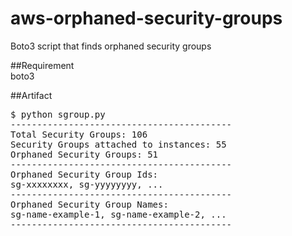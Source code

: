 # aws-orphaned-security-groups
Boto3 script that finds orphaned security groups

##Requirement<br>
boto3

##Artifact

<pre>
$ python sgroup.py
------------------------------------------
Total Security Groups: 106
Security Groups attached to instances: 55
Orphaned Security Groups: 51
------------------------------------------
Orphaned Security Group Ids:
sg-xxxxxxxx, sg-yyyyyyyy, ...
------------------------------------------
Orphaned Security Group Names:
sg-name-example-1, sg-name-example-2, ...
------------------------------------------
</pre>
